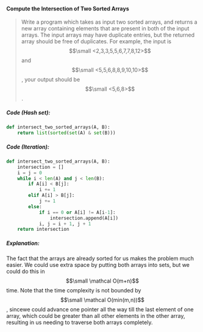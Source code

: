 #### Compute the Intersection of Two Sorted Arrays

> Write a program which takes as input two sorted arrays, and returns a new array containing elements that are present in both of the input arrays. The input arrays may have duplicate entries, but the returned array should be free of duplicates. For example, the input is $$\small <2,3,3,5,5,6,7,7,8,12>$$ and $$\small <5,5,6,8,8,9,10,10>$$, your output should be $$\small <5,6,8>$$.

##### Code \(Hash set\):

```py
def intersect_two_sorted_arrays(A, B):
    return list(sorted(set(A) & set(B)))
```

##### Code \(Iteration\):

```py
def intersect_two_sorted_arrays(A, B):
    intersection = []
    i = j = 0
    while i < len(A) and j < len(B):
        if A[i] < B[j]:
            i += 1
        elif A[i] > B[j]:
            j += 1
        else:
            if i == 0 or A[i] != A[i-1]:
                intersection.append(A[i])
            i, j = i + 1, j + 1
    return intersection
```

##### Explanation:

The fact that the arrays are already sorted for us makes the problem much easier. We could use extra space by putting both arrays into sets, but we could do this in $$\small \mathcal O(m+n)$$ time. Note that the time complexity is not bounded by $$\small \mathcal O(min(m,n))$$, sincewe could advance one pointer all the way till the last element of one array, which could be greater than all other elements in the other array, resulting in us needing to traverse both arrays completely.

